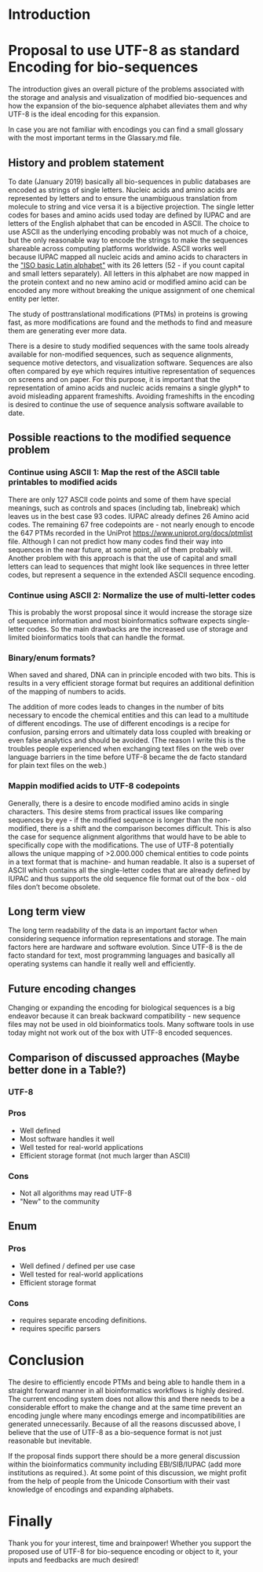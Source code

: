 # Introduction


# Proposal to use UTF-8 as standard Encoding for bio-sequences

The introduction gives an overall picture of the problems associated with
the storage and analysis and visualization of modified bio-sequences and how
the expansion of the bio-sequence alphabet alleviates them and why UTF-8 is
the ideal encoding for this expansion.

In case you are not familiar with encodings you can find a small glossary with
the most important terms in the Glassary.md file.


## History and problem statement

To date (January 2019) basically all bio-sequences in public databases are encoded as strings of single letters. Nucleic acids and amino acids are represented by letters and to ensure the unambiguous translation from molecule to string and vice versa it is a bijective projection. The single letter codes for bases and amino acids used today are defined by IUPAC and are letters of the English alphabet that can be encoded in ASCII. The choice to use ASCII as the underlying encoding probably was not much of a choice, but the only reasonable way to encode the strings to make the sequences shareable across computing platforms worldwide. ASCII works well because IUPAC mapped all nucleic acids and amino acids to characters in the ["ISO basic Latin alphabet"](https://en.wikipedia.org/wiki/ISO_basic_Latin_alphabet)  with its 26 letters (52 - if you count capital and small letters separately). All letters in this alphabet are now mapped in the protein context and no new amino acid or modified amino acid can be encoded any more without breaking the unique assignment of one chemical entity per letter.

The study of posttranslational modifications (PTMs) in proteins is growing fast, as more modifications are found and the methods to find and measure them are generating ever more data.

There is a desire to study modified sequences with the same tools already available for non-modified sequences, such as sequence alignments, sequence motive detectors, and visualization software. Sequences are also often compared by eye which requires intuitive representation of sequences on screens and on paper. For this purpose, it is important that the representation of amino acids and nucleic acids remains a single glyph* to avoid misleading apparent frameshifts. Avoiding frameshifts in the encoding is desired to continue the use of sequence analysis software available to date.


## Possible reactions to the modified sequence problem

### Continue using ASCII 1: Map the rest of the ASCII table printables to modified acids

There are only 127 ASCII code points and some of them have special meanings, such as controls and spaces (including tab, linebreak) which leaves us in the best case 93 codes. IUPAC already defines 26 Amino acid codes. The remaining 67 free codepoints are - not nearly enough to encode the 647 PTMs recorded in the UniProt https://www.uniprot.org/docs/ptmlist file. Although I can not predict how many codes find their way into sequences in the near future, at some point, all of them probably will.
Another problem with this approach is that the use of capital and small letters can lead to sequences that might look like sequences in three letter codes, but represent a sequence in the extended ASCII sequence encoding.


### Continue using ASCII 2: Normalize the use of multi-letter codes

This is probably the worst proposal since it would increase the storage size of sequence information and most bioinformatics software expects single-letter codes. So the main drawbacks are the increased use of storage and limited bioinformatics tools that can handle the format.

### Binary/enum formats?

When saved and shared, DNA can in principle encoded with two bits. This is results in a very efficient storage format but requires an additional definition of the mapping of numbers to acids.

The addition of more codes leads to changes in the number of bits necessary to encode the chemical entities and this can lead to a multitude of different encodings. The use of different encodings is a recipe for confusion, parsing errors and ultimately data loss coupled with breaking or even false analytics and should be avoided. (The reason I write this is the troubles people experienced when exchanging text files on the web over language barriers in the time before UTF-8 became the de facto standard for plain text files on the web.)


### Mappin modified acids to UTF-8 codepoints

Generally, there is a desire to encode modified amino acids in single characters. This desire stems from practical issues like comparing sequences by eye - if the modified sequence is longer than the non-modified, there is a shift and the comparison becomes difficult. This is also the case for sequence alignment algorithms that would have to be able to specifically cope with the modifications.
The use of UTF-8 potentially allows the unique mapping of >2.000.000 chemical entities to code points in a text format that is machine- and human readable. It also is a superset of ASCII which contains all the single-letter codes that are already defined by IUPAC and thus supports the old sequence file format out of the box - old files don’t become obsolete.


## Long term view

The long term readability of the data is an important factor when considering sequence information representations and storage. The main factors here are hardware and software evolution. Since UTF-8 is the de facto standard for text, most programming languages and basically all operating systems can handle it really well and efficiently.


## Future encoding changes

Changing or expanding the encoding for biological sequences is a big endeavor because it can break backward compatibility - new sequence files may not be used in old bioinformatics tools. Many software tools in use today might not work out of the box with UTF-8 encoded sequences.


## Comparison of discussed approaches (Maybe better done in a Table?)


### UTF-8

### Pros

* Well defined
* Most software handles it well
* Well tested for real-world applications
* Efficient storage format (not much larger than ASCII)

### Cons

* Not all algorithms may read UTF-8
* "New" to the community


## Enum

### Pros

* Well defined / defined per use case
* Well tested for real-world applications
* Efficient storage format

### Cons

* requires separate encoding definitions.
* requires specific parsers


# Conclusion

The desire to efficiently encode PTMs and being able to handle them in a straight forward manner in all bioinformatics workflows is highly desired. The current encoding system does not allow this and there needs to be a considerable effort to make the change and at the same time prevent an encoding jungle where many encodings emerge and incompatibilities are generated unnecessarily. Because of all the reasons discussed above, I believe that the use of UTF-8 as a bio-sequence format is not just reasonable but inevitable.

If the proposal finds support there should be a more general discussion within the bioinformatics community including EBI/SIB/IUPAC (add more institutions as required.). At some point of this discussion, we might profit from the help of people from the Unicode Consortium with their vast knowledge of encodings and expanding alphabets.

# Finally

Thank you for your interest, time and brainpower! Whether you support the proposed use of UTF-8 for bio-sequence encoding or object to it, your inputs and feedbacks are much desired!
